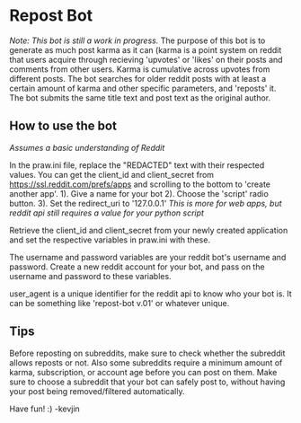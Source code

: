 # Repost Bot #

*Note: This bot is still a work in progress.* The purpose of this bot is to generate as much post karma as it can (karma is a point system on reddit that users acquire through recieving 'upvotes' or 'likes' on their posts and comments from other users. Karma is cumulative across upvotes from different posts. The bot searches for older reddit posts with at least a certain amount of karma and other specific parameters, and 'reposts' it. The bot submits the same title text and post text as the original author.


## How to use the bot ##

*Assumes a basic understanding of Reddit*

In the praw.ini file, replace the "REDACTED" text with their respected values. You can get the client_id and client_secret from https://ssl.reddit.com/prefs/apps and scrolling to the bottom to 'create another app'.
1). Give a name for your bot
2). Choose the 'script' radio button.
3). Set the redirect_uri to '127.0.0.1' *This is more for web apps, but reddit api still requires a value for your python script*

Retrieve the client_id and client_secret from your newly created application and set the respective variables in praw.ini with these.

The username and password variables are your reddit bot's username and password. Create a new reddit account for your bot, and pass on the username and password to these variables.

user_agent is a unique identifier for the reddit api to know who your bot is. It can be something like 'repost-bot v.01' or whatever unique.

## Tips ##

Before reposting on subreddits, make sure to check whether the subreddit allows reposts or not. Also some subreddits require a minimum amount of karma, subscription, or account age before you can post on them. Make sure to choose a subreddit that your bot can safely post to, without having your post being removed/filtered automatically.

Have fun! :)
-kevjin
